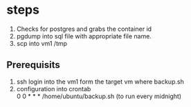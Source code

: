 # steps
1. Checks for postgres and grabs the container id
2. pgdump into sql file with appropriate file name.
3. scp into vm1 /tmp

## Prerequisits
1. ssh login into the vm1 form the target vm where backup.sh
2. configuration into crontab <br>
    0 0 * * * /home/ubuntu/backup.sh (to run every midnight)

